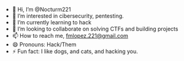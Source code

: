 - 👋 Hi, I’m @Nocturm221
- 👀 I’m interested in cibersecurity, pentesting.
- 🌱 I’m currently learning to hack
- 💞️ I’m looking to collaborate on solving CTFs and building projects
- 📫 How to reach me, fmlopez.221@gmail.com
- 😄 Pronouns: Hack/Them
- ⚡ Fun fact: I like dogs, and cats, and hacking you.
